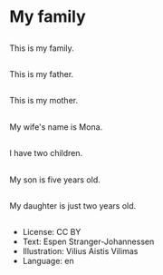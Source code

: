 # My family

##
This is my family.

##
This is my father.

##
This is my mother.

##
My wife's name is Mona.

##
I have two children.

##
My son is five years old.

##
My daughter is just two years old.

##
* License: CC BY
* Text: Espen Stranger-Johannessen
* Illustration: Vilius Aistis Vilimas
* Language: en
